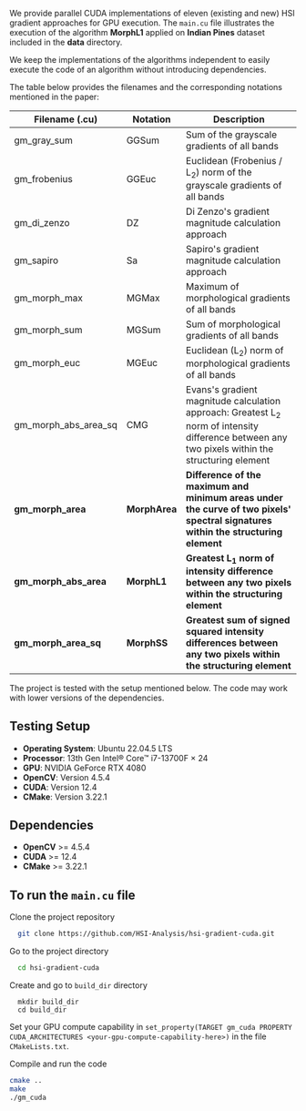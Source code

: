 We provide parallel CUDA implementations of eleven (existing and new) HSI gradient approaches for GPU execution. The `main.cu` file illustrates the execution of the algorithm **MorphL1** applied on **Indian Pines** dataset included in the **data** directory.

We keep the implementations of the algorithms independent to easily execute the code of an algorithm without introducing dependencies.

The table below provides the filenames and the corresponding notations mentioned in the paper:

| Filename (.cu)        | Notation      | Description                                                                                                                                                |
|-----------------------|---------------|------------------------------------------------------------------------------------------------------------------------------------------------------------|
| gm_gray_sum           | GGSum         | Sum of the grayscale gradients of all bands                                                                                                                |
| gm_frobenius          | GGEuc         | Euclidean (Frobenius / L<sub>2</sub>) norm of the grayscale gradients of all bands                                                                         |
| gm_di_zenzo           | DZ            | Di Zenzo's gradient magnitude calculation approach                                                                                                         |
| gm_sapiro             | Sa            | Sapiro's gradient magnitude calculation approach                                                                                                           |
| gm_morph_max          | MGMax         | Maximum of morphological gradients of all bands                                                                                                            |
| gm_morph_sum          | MGSum         | Sum of morphological gradients of all bands                                                                                                                |
| gm_morph_euc          | MGEuc         | Euclidean (L<sub>2</sub>) norm of morphological gradients of all bands                                                                                     |
| gm_morph_abs_area_sq  | CMG           | Evans's gradient magnitude calculation approach: Greatest L<sub>2</sub> norm of intensity difference between any two pixels within the structuring element |
| **gm_morph_area**     | **MorphArea** | **Difference of the maximum and minimum areas under the curve of two pixels' spectral signatures within the structuring element**                          |
| **gm_morph_abs_area** | **MorphL1**   | **Greatest L<sub>1</sub> norm of intensity difference between any two pixels within the structuring element**                                              |
| **gm_morph_area_sq**  | **MorphSS**   | **Greatest sum of signed squared intensity differences between any two pixels within the structuring element**                                             |

The project is tested with the setup mentioned below. The code may work with lower versions of the dependencies.
## Testing Setup
- **Operating System**: Ubuntu 22.04.5 LTS
- **Processor**: 13th Gen Intel® Core™ i7-13700F × 24
- **GPU**: NVIDIA GeForce RTX 4080
- **OpenCV**: Version 4.5.4
- **CUDA**: Version 12.4
- **CMake**: Version 3.22.1

## Dependencies
- **OpenCV** >= 4.5.4
- **CUDA** >= 12.4
- **CMake** >= 3.22.1

## To run the `main.cu` file

Clone the project repository

```bash
  git clone https://github.com/HSI-Analysis/hsi-gradient-cuda.git
```

Go to the project directory

```bash
  cd hsi-gradient-cuda
```

Create and go to ```build_dir``` directory

```
  mkdir build_dir
  cd build_dir
```

Set your GPU compute capability in `set_property(TARGET gm_cuda PROPERTY CUDA_ARCHITECTURES <your-gpu-compute-capability-here>)` in the file `CMakeLists.txt`.

Compile and run the code

```bash
cmake ..
make
./gm_cuda
```
